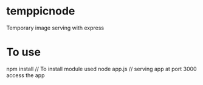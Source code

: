 # temppicnode
Temporary image serving with express 

# To use
npm install // To install module used
node app.js // serving app at port 3000
access the app
